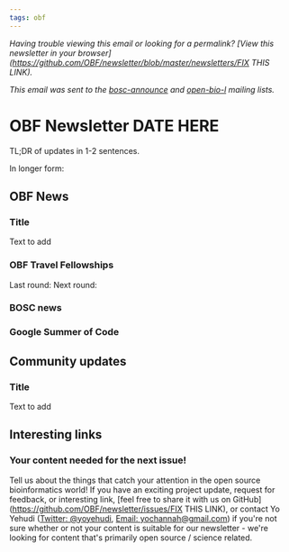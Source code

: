 ```yaml
---
tags: obf
---
```


_Having trouble viewing this email or looking for a permalink? [View this newsletter in your browser](https://github.com/OBF/newsletter/blob/master/newsletters/FIX THIS LINK)._

_This email was sent to the [bosc-announce](https://groups.google.com/g/bosc-announce) and [open-bio-l](http://mailman.open-bio.org/mailman/listinfo/open-bio-l/) mailing lists._

# OBF Newsletter DATE HERE

TL;DR of updates in 1-2 sentences.

In longer form: 

## OBF News

### Title

Text to add



### OBF Travel Fellowships

Last round:
Next round:

### BOSC news
 

### Google Summer of Code

## Community updates

### Title

Text to add

## Interesting links



### Your content needed for the next issue!

Tell us about the things that catch your attention in the open source bioinformatics world! If you have an exciting project update, request for feedback, or interesting link, [feel free to share it with us on GitHub](https://github.com/OBF/newsletter/issues/FIX THIS LINK), or contact Yo Yehudi ([Twitter: @yoyehudi](https://twitter.com/yoyehudi), [Email: yochannah@gmail.com](mailto:yochannah@gmail.com)) if you're not sure whether or not your content is suitable for our newsletter - we're looking for content that's primarily open source / science related.



